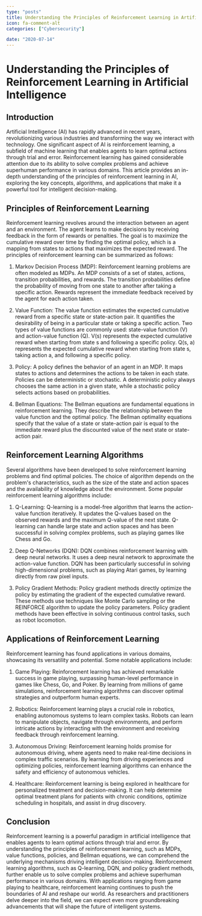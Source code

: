 ```yaml
---
type: "posts"
title: Understanding the Principles of Reinforcement Learning in Artificial Intelligence
icon: fa-comment-alt
categories: ["Cybersecurity"]

date: "2020-07-14"
---
```




# Understanding the Principles of Reinforcement Learning in Artificial Intelligence

## Introduction

Artificial Intelligence (AI) has rapidly advanced in recent years, revolutionizing various industries and transforming the way we interact with technology. One significant aspect of AI is reinforcement learning, a subfield of machine learning that enables agents to learn optimal actions through trial and error. Reinforcement learning has gained considerable attention due to its ability to solve complex problems and achieve superhuman performance in various domains. This article provides an in-depth understanding of the principles of reinforcement learning in AI, exploring the key concepts, algorithms, and applications that make it a powerful tool for intelligent decision-making.

## Principles of Reinforcement Learning

Reinforcement learning revolves around the interaction between an agent and an environment. The agent learns to make decisions by receiving feedback in the form of rewards or penalties. The goal is to maximize the cumulative reward over time by finding the optimal policy, which is a mapping from states to actions that maximizes the expected reward. The principles of reinforcement learning can be summarized as follows:

1. Markov Decision Process (MDP): Reinforcement learning problems are often modeled as MDPs. An MDP consists of a set of states, actions, transition probabilities, and rewards. The transition probabilities define the probability of moving from one state to another after taking a specific action. Rewards represent the immediate feedback received by the agent for each action taken.

2. Value Function: The value function estimates the expected cumulative reward from a specific state or state-action pair. It quantifies the desirability of being in a particular state or taking a specific action. Two types of value functions are commonly used: state-value function (V) and action-value function (Q). V(s) represents the expected cumulative reward when starting from state s and following a specific policy. Q(s, a) represents the expected cumulative reward when starting from state s, taking action a, and following a specific policy.

3. Policy: A policy defines the behavior of an agent in an MDP. It maps states to actions and determines the actions to be taken in each state. Policies can be deterministic or stochastic. A deterministic policy always chooses the same action in a given state, while a stochastic policy selects actions based on probabilities.

4. Bellman Equations: The Bellman equations are fundamental equations in reinforcement learning. They describe the relationship between the value function and the optimal policy. The Bellman optimality equations specify that the value of a state or state-action pair is equal to the immediate reward plus the discounted value of the next state or state-action pair.

## Reinforcement Learning Algorithms

Several algorithms have been developed to solve reinforcement learning problems and find optimal policies. The choice of algorithm depends on the problem's characteristics, such as the size of the state and action spaces and the availability of knowledge about the environment. Some popular reinforcement learning algorithms include:

1. Q-Learning: Q-learning is a model-free algorithm that learns the action-value function iteratively. It updates the Q-values based on the observed rewards and the maximum Q-value of the next state. Q-learning can handle large state and action spaces and has been successful in solving complex problems, such as playing games like Chess and Go.

2. Deep Q-Networks (DQN): DQN combines reinforcement learning with deep neural networks. It uses a deep neural network to approximate the action-value function. DQN has been particularly successful in solving high-dimensional problems, such as playing Atari games, by learning directly from raw pixel inputs.

3. Policy Gradient Methods: Policy gradient methods directly optimize the policy by estimating the gradient of the expected cumulative reward. These methods use techniques like Monte Carlo sampling or the REINFORCE algorithm to update the policy parameters. Policy gradient methods have been effective in solving continuous control tasks, such as robot locomotion.

## Applications of Reinforcement Learning

Reinforcement learning has found applications in various domains, showcasing its versatility and potential. Some notable applications include:

1. Game Playing: Reinforcement learning has achieved remarkable success in game playing, surpassing human-level performance in games like Chess, Go, and Poker. By learning from millions of game simulations, reinforcement learning algorithms can discover optimal strategies and outperform human experts.

2. Robotics: Reinforcement learning plays a crucial role in robotics, enabling autonomous systems to learn complex tasks. Robots can learn to manipulate objects, navigate through environments, and perform intricate actions by interacting with the environment and receiving feedback through reinforcement learning.

3. Autonomous Driving: Reinforcement learning holds promise for autonomous driving, where agents need to make real-time decisions in complex traffic scenarios. By learning from driving experiences and optimizing policies, reinforcement learning algorithms can enhance the safety and efficiency of autonomous vehicles.

4. Healthcare: Reinforcement learning is being explored in healthcare for personalized treatment and decision-making. It can help determine optimal treatment plans for patients with chronic conditions, optimize scheduling in hospitals, and assist in drug discovery.

## Conclusion

Reinforcement learning is a powerful paradigm in artificial intelligence that enables agents to learn optimal actions through trial and error. By understanding the principles of reinforcement learning, such as MDPs, value functions, policies, and Bellman equations, we can comprehend the underlying mechanisms driving intelligent decision-making. Reinforcement learning algorithms, such as Q-learning, DQN, and policy gradient methods, further enable us to solve complex problems and achieve superhuman performance in various domains. With applications ranging from game playing to healthcare, reinforcement learning continues to push the boundaries of AI and reshape our world. As researchers and practitioners delve deeper into the field, we can expect even more groundbreaking advancements that will shape the future of intelligent systems.
